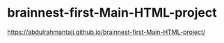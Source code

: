 # brainnest-first-Main-HTML-project
https://abdulrahmantaji.github.io/brainnest-first-Main-HTML-project/
